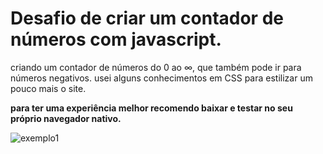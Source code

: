 # Desafio de criar um contador de números com javascript.

criando um contador de números do 0 ao 	∞, que também pode ir para números negativos. usei alguns conhecimentos em CSS para estilizar um pouco mais o site.

**para ter uma experiência melhor recomendo baixar e testar no seu próprio navegador nativo.**

<img align = "center" alt= "exemplo1" src= "https://i.imgur.com/5VSP87W.png" />

